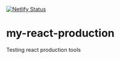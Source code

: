 
[![Netlify Status](https://api.netlify.com/api/v1/badges/1c4106ff-4a19-4530-b40f-7a98402d62ff/deploy-status)](https://app.netlify.com/sites/ecstatic-minsky-86fcd8/deploys)

# my-react-production
Testing react production tools
